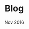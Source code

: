 ---
title: "Blog"
event: "Side Project"
date: "Nov 2016"
img: "blog-img.jpg"
category: "game"
srcurl: https://github.com/RicardoBusta/RicardoBusta.github.io
pageurl: https://busta.dev
---